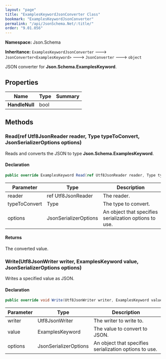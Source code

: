 ```yaml
---
layout: "page"
title: "ExamplesKeywordJsonConverter Class"
bookmark: "ExamplesKeywordJsonConverter"
permalink: "/api/JsonSchema.Net/:title/"
order: "9.01.056"
---
```

**Namespace:** Json.Schema

**Inheritance:**
`ExamplesKeywordJsonConverter`
 🡒 
`JsonConverter<ExamplesKeyword>`
 🡒 
`JsonConverter`
 🡒 
`object`

JSON converter for **Json.Schema.ExamplesKeyword**.

## Properties

| Name | Type | Summary |
|---|---|---|
| **HandleNull** | bool |  |

## Methods

### Read(ref Utf8JsonReader reader, Type typeToConvert, JsonSerializerOptions options)

Reads and converts the JSON to type **Json.Schema.ExamplesKeyword**.

#### Declaration

```c#
public override ExamplesKeyword Read(ref Utf8JsonReader reader, Type typeToConvert, JsonSerializerOptions options)
```

| Parameter | Type | Description |
|---|---|---|
| reader | ref Utf8JsonReader | The reader. |
| typeToConvert | Type | The type to convert. |
| options | JsonSerializerOptions | An object that specifies serialization options to use. |


#### Returns

The converted value.

### Write(Utf8JsonWriter writer, ExamplesKeyword value, JsonSerializerOptions options)

Writes a specified value as JSON.

#### Declaration

```c#
public override void Write(Utf8JsonWriter writer, ExamplesKeyword value, JsonSerializerOptions options)
```

| Parameter | Type | Description |
|---|---|---|
| writer | Utf8JsonWriter | The writer to write to. |
| value | ExamplesKeyword | The value to convert to JSON. |
| options | JsonSerializerOptions | An object that specifies serialization options to use. |


